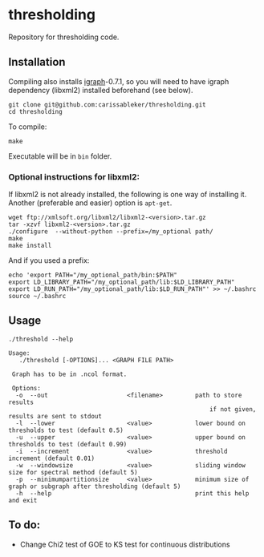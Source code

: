 # thresholding

Repository for thresholding code. 

## Installation

Compiling also installs [igraph](igraph.org/c/)-0.7.1, so you will need to have
igraph dependency (libxml2) installed beforehand (see below). 

    git clone git@github.com:carissableker/thresholding.git
    cd thresholding

To compile: 

    make

Executable will be in `bin` folder. 

### Optional instructions for libxml2:

If libxml2 is not already installed, the following is one way of installing it. 
Another (preferable and easier) option is `apt-get`. 

    wget ftp://xmlsoft.org/libxml2/libxml2-<version>.tar.gz
    tar -xzvf libxml2-<version>.tar.gz 
    ./configure  --without-python --prefix=/my_optional path/
    make
    make install

And if you used a prefix: 

    echo 'export PATH="/my_optional_path/bin:$PATH"
    export LD_LIBRARY_PATH="/my_optional_path/lib:$LD_LIBRARY_PATH"
    export LD_RUN_PATH="/my_optional_path/lib:$LD_RUN_PATH"' >> ~/.bashrc
    source ~/.bashrc

## Usage

    ./threshold --help
     
	Usage: 
       ./threshold [-OPTIONS]... <GRAPH FILE PATH>

     Graph has to be in .ncol format. 

     Options: 
      -o  --out                      <filename>         path to store results
                                                            if not given, results are sent to stdout
      -l  --lower                    <value>            lower bound on thresholds to test (default 0.5)
      -u  --upper                    <value>            upper bound on thresholds to test (default 0.99)
      -i  --increment                <value>            threshold increment (default 0.01)
      -w  --windowsize               <value>            sliding window size for spectral method (default 5)
      -p  --minimumpartitionsize     <value>            minimum size of graph or subgraph after thresholding (default 5)
      -h  --help                                        print this help and exit

## To do:

* Change Chi2 test of GOE to KS test for continuous distributions




